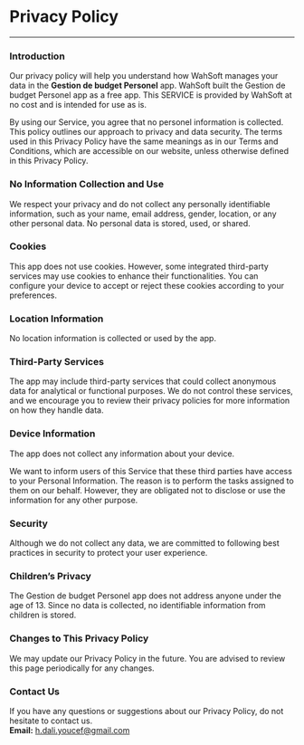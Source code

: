 # Privacy Policy  
----------------

### Introduction  
Our privacy policy will help you understand how WahSoft manages your data in the **Gestion de budget Personel** app. WahSoft built the Gestion de budget Personel app as a free app. This SERVICE is provided by WahSoft at no cost and is intended for use as is.

By using our Service, you agree that no personel information is collected. This policy outlines our approach to privacy and data security. The terms used in this Privacy Policy have the same meanings as in our Terms and Conditions, which are accessible on our website, unless otherwise defined in this Privacy Policy.

### No Information Collection and Use  
We respect your privacy and do not collect any personally identifiable information, such as your name, email address, gender, location, or any other personal data. No personal data is stored, used, or shared.

### Cookies  
This app does not use cookies. However, some integrated third-party services may use cookies to enhance their functionalities. You can configure your device to accept or reject these cookies according to your preferences.

### Location Information  
No location information is collected or used by the app.

### Third-Party Services  
The app may include third-party services that could collect anonymous data for analytical or functional purposes. We do not control these services, and we encourage you to review their privacy policies for more information on how they handle data.

### Device Information  
The app does not collect any information about your device.

We want to inform users of this Service that these third parties have access to your Personal Information. The reason is to perform the tasks assigned to them on our behalf. However, they are obligated not to disclose or use the information for any other purpose.

### Security  
Although we do not collect any data, we are committed to following best practices in security to protect your user experience.

### Children’s Privacy  
The Gestion de budget Personel app does not address anyone under the age of 13. Since no data is collected, no identifiable information from children is stored.

### Changes to This Privacy Policy  
We may update our Privacy Policy in the future. You are advised to review this page periodically for any changes.

### Contact Us  
If you have any questions or suggestions about our Privacy Policy, do not hesitate to contact us.  
**Email:** h.dali.youcef@gmail.com
